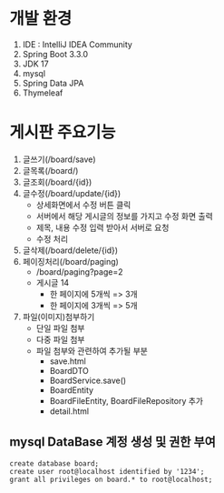 # 개발 환경 
1. IDE : IntelliJ IDEA Community
2. Spring Boot 3.3.0
3. JDK 17
4. mysql
5. Spring Data JPA
6. Thymeleaf

# 게시판 주요기능
1. 글쓰기(/board/save)
2. 글목록(/board/)
3. 글조회(/board/{id})
4. 글수정(/board/update/{id})
    - 상세화면에서 수정 버튼 클릭
    - 서버에서 해당 게시글의 정보를 가지고 수정 화면 출력
    - 제목, 내용 수정 입력 받아서 서버로 요청
    - 수정 처리
5. 글삭제(/board/delete/{id})
6. 페이징처리(/board/paging)
   - /board/paging?page=2
   - 게시글 14
      - 한 페이지에 5개씩 => 3개
      - 한 페이지에 3개씩 => 5개
7. 파일(이미지)첨부하기
    - 단일 파일 첨부
    - 다중 파일 첨부
    - 파일 첨부와 관련하여 추가될 부분
        - save.html
        - BoardDTO
        - BoardService.save()
        - BoardEntity
        - BoardFileEntity, BoardFileRepository 추가
        - detail.html


## mysql DataBase 계정 생성 및 권한 부여
```
create database board;
create user root@localhost identified by '1234';
grant all privileges on board.* to root@localhost;
```